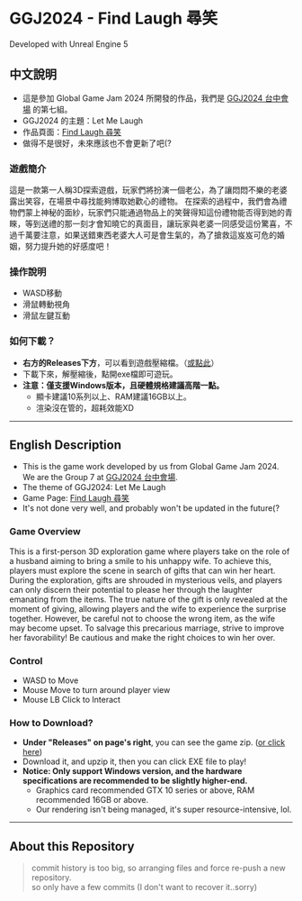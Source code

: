 # GGJ2024 - Find Laugh 尋笑

Developed with Unreal Engine 5

## 中文說明

- 這是參加 Global Game Jam 2024 所開發的作品，我們是 [GGJ2024 台中會場](https://globalgamejam.org/jam-sites/2024/taizhonghuichang) 的第七組。
- GGJ2024 的主題：Let Me Laugh
- 作品頁面：[Find Laugh 尋笑](https://globalgamejam.org/games/2024/diqizu-5)
- 做得不是很好，未來應該也不會更新了吧(?

### 遊戲簡介
這是一款第一人稱3D探索遊戲，玩家們將扮演一個老公，為了讓悶悶不樂的老婆露出笑容，在場景中尋找能夠博取她歡心的禮物。
在探索的過程中，我們會為禮物們蒙上神秘的面紗，玩家們只能通過物品上的笑聲得知這份禮物能否得到她的青睞，等到送禮的那一刻才會知曉它的真面目，讓玩家與老婆一同感受這份驚喜，不過千萬要注意，如果送錯東西老婆大人可是會生氣的，為了搶救這岌岌可危的婚姻，努力提升她的好感度吧！

### 操作說明
- WASD移動
- 滑鼠轉動視角
- 滑鼠左鍵互動

### 如何下載？
- **右方的Releases下方**，可以看到遊戲壓縮檔。（[或點此](https://github.com/KalinLai-void/GGJ2024-Let-Me-Laugh/releases/tag/Find-Laugh_beta-ver.1.0.0)）
- 下載下來，解壓縮後，點開exe檔即可遊玩。
- **注意：僅支援Windows版本，且硬體規格建議高階一點。**
	- 顯卡建議10系列以上、RAM建議16GB以上。
	- 渲染沒在管的，超耗效能XD

---

## English Description

- This is the game work developed by us from Global Game Jam 2024. We are the Group 7 at [GGJ2024 台中會場](https://globalgamejam.org/jam-sites/2024/taizhonghuichang).
- The theme of GGJ2024: Let Me Laugh
- Game Page: [Find Laugh 尋笑](https://globalgamejam.org/games/2024/diqizu-5)
- It's not done very well, and probably won't be updated in the future(?

### Game Overview
This is a first-person 3D exploration game where players take on the role of a husband aiming to bring a smile to his unhappy wife. To achieve this, players must explore the scene in search of gifts that can win her heart.
During the exploration, gifts are shrouded in mysterious veils, and players can only discern their potential to please her through the laughter emanating from the items. The true nature of the gift is only revealed at the moment of giving, allowing players and the wife to experience the surprise together. However, be careful not to choose the wrong item, as the wife may become upset. To salvage this precarious marriage, strive to improve her favorability! Be cautious and make the right choices to win her over.

### Control
- WASD to Move
- Mouse Move to turn around player view
- Mouse LB Click to Interact

### How to Download?
- **Under "Releases" on page's right**, you can see the game zip. ([or click here](https://github.com/KalinLai-void/GGJ2024-Let-Me-Laugh/releases/tag/Find-Laugh_beta-ver.1.0.0))
- Download it, and upzip it, then you can click EXE file to play!
- **Notice: Only support Windows version, and the hardware specifications are recommended to be slightly higher-end.**
	- Graphics card recommended GTX 10 series or above, RAM recommended 16GB or above.
	- Our rendering isn't being managed, it's super resource-intensive, lol.

---

## About this Repository
> commit history is too big, so arranging files and force re-push a new repository.<br>
> so only have a few commits (I don't want to recover it..sorry)